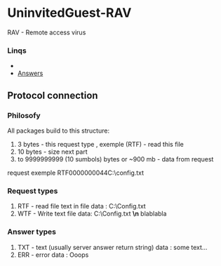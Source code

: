 # UninvitedGuest-RAV
RAV - Remote access virus

### Linqs
* [Requests]:https://github.com/Very-Hot-Coffe/UninvitedGuest-RAV-#request-types
* [Answers](https://github.com/Very-Hot-Coffe/UninvitedGuest-RAV-#answer-types)

## Protocol connection ##

### Philosofy
All packages  build to this structure:
1. 3 bytes - this request type , exemple (RTF) - read this file 
2. 10 bytes - size next part
3. to 9999999999 (10 sumbols) bytes or ~900 mb  - data from request

request exemple RTF0000000044C:\\config.txt 

### Request types
1. RTF - read file text in file 
    data : C:\\Config.txt
2. WTF - Write text file
    data: C:\\Config.txt __\n__ blablabla

### Answer types
1. TXT - text (usually server answer return string)
    data : some text...
2. ERR - error
    data : Ooops
